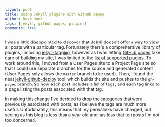 ```yaml
---
layout: post
title: Using Jekyll plugins with GitHub pages
author: Dave Hunt
tags: [jekyll, github pages, plugins]
comments: true
---
```

I was a little disappointed to discover that Jekyll doesn't offer a way to view
all posts with a particular tag. Fortunately there's a comprehensive library of
plugins, including [jekyll-tagging](https://github.com/pattex/jekyll-tagging),
however as I was letting [GitHub pages](https://pages.github.com/) take care of
building my site, I was limited to the
[list of supported plugins](https://pages.github.com/versions/). To work around
this, I moved from a User Pages site to a Project Page site so that I could use
separate branches for the source and generated content (User Pages only allows
the `master` branch to be used). Then, I found the neat
[jekyll-github-deploy](https://github.com/yegor256/jekyll-github-deploy) tool,
which builds the site and pushes to the `gh-pages` branch. So now each post
includes a list of tags, and each tag links to a page listing the posts
associated with that tag.

In making this change I've decided to drop the categories that were previously
associated with posts, as I believe the tags are much more useful.
Unfortunately, this means that my permalinks have changed, but seeing as this
blog is less than a year old and has less that ten posts I'm not too concerned.
